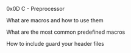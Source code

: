0x0D C - Preprocessor

What are macros and how to use them

What are the most common predefined macros

How to include guard your header files
